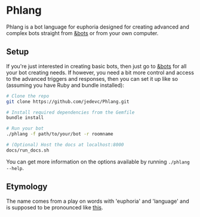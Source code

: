 # Phlang

Phlang is a bot language for euphoria designed for creating advanced and complex
bots straight from [&bots](euphoria.io/room/bots) or from your own computer.

## Setup

If you're just interested in creating basic bots, then just go to
[&bots](euphoria.io/room/bots) for all your bot creating needs. If however, you
need a bit more control and access to the advanced triggers and responses, then
you can set it up like so (assuming you have Ruby and bundle installed):

```bash
# Clone the repo
git clone https://github.com/jedevc/Phlang.git

# Install required dependencies from the Gemfile
bundle install

# Run your bot
./phlang -f path/to/your/bot -r roomname

# (Optional) Host the docs at localhost:8000
docs/run_docs.sh
```

You can get more information on the options available by running
```./phlang --help```.

## Etymology

The name comes from a play on words with 'euphoria' and 'language' and is
supposed to be pronounced like
[this](https://translate.google.com/#en/es/phlang).
